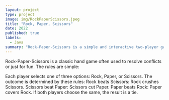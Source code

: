 ```yaml
---
layout: project
type: project
image: img/RockPaperScissors.jpeg
title: "Rock, Paper, Scissors"
date: 2022
published: true
labels:
  - Java
summary: "Rock-Paper-Scissors is a simple and interactive two-player game where one player competes against the computer. Each player selects one of three choices: Rock, Paper, or Scissors."
---
```


<div class="text-center p-4">
  
</div>

Rock-Paper-Scissors is a classic hand game often used to resolve conflicts or just for fun. The rules are simple:

Each player selects one of three options: Rock, Paper, or Scissors.
The outcome is determined by these rules:
Rock beats Scissors: Rock crushes Scissors.
Scissors beat Paper: Scissors cut Paper.
Paper beats Rock: Paper covers Rock.
If both players choose the same, the result is a tie.
